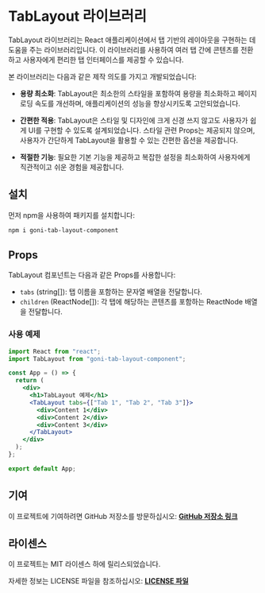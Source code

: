 # **TabLayout 라이브러리**

TabLayout 라이브러리는 React 애플리케이션에서 탭 기반의 레이아웃을 구현하는 데 도움을 주는 라이브러리입니다. 이 라이브러리를 사용하여 여러 탭 간에 콘텐츠를 전환하고 사용자에게 편리한 탭 인터페이스를 제공할 수 있습니다.

본 라이브러리는 다음과 같은 제작 의도를 가지고 개발되었습니다:

- **용량 최소화**: TabLayout은 최소한의 스타일을 포함하여 용량을 최소화하고 페이지 로딩 속도를 개선하며, 애플리케이션의 성능을 향상시키도록 고안되었습니다.

- **간편한 적용**: TabLayout은 스타일 및 디자인에 크게 신경 쓰지 않고도 사용자가 쉽게 UI를 구현할 수 있도록 설계되었습니다. 스타일 관련 Props는 제공되지 않으며, 사용자가 간단하게 TabLayout을 활용할 수 있는 간편한 옵션을 제공합니다.

- **적절한 기능**: 필요한 기본 기능을 제공하고 복잡한 설정을 최소화하여 사용자에게 직관적이고 쉬운 경험을 제공합니다.

## **설치**

먼저 npm을 사용하여 패키지를 설치합니다:

```bash
npm i goni-tab-layout-component
```

## **Props**

TabLayout 컴포넌트는 다음과 같은 Props를 사용합니다:

- `tabs` (string[]): 탭 이름을 포함하는 문자열 배열을 전달합니다.
- `children` (ReactNode[]): 각 탭에 해당하는 콘텐츠를 포함하는 ReactNode 배열을 전달합니다.

### **사용 예제**

```jsx
import React from "react";
import TabLayout from "goni-tab-layout-component";

const App = () => {
  return (
    <div>
      <h1>TabLayout 예제</h1>
      <TabLayout tabs={["Tab 1", "Tab 2", "Tab 3"]}>
        <div>Content 1</div>
        <div>Content 2</div>
        <div>Content 3</div>
      </TabLayout>
    </div>
  );
};

export default App;
```

## **기여**

이 프로젝트에 기여하려면 GitHub 저장소를 방문하십시오: **[GitHub 저장소 링크](https://github.com/jeongwusi/layout-component/tree/step2)**

## **라이센스**

이 프로젝트는 MIT 라이센스 하에 릴리스되었습니다.

자세한 정보는 LICENSE 파일을 참조하십시오: **[LICENSE 파일](https://raw.githubusercontent.com/jeongwusi/layout-component/step2/LICENSE)**
